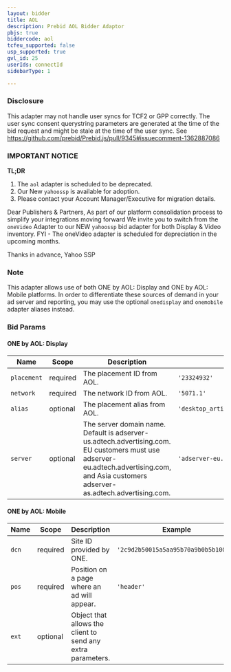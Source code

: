 ```yaml
---
layout: bidder
title: AOL
description: Prebid AOL Bidder Adaptor
pbjs: true
biddercode: aol
tcfeu_supported: false
usp_supported: true
gvl_id: 25
userIds: connectId
sidebarType: 1

---
```

### Disclosure

This adapter may not handle user syncs for TCF2 or GPP correctly. The user sync consent querystring parameters are generated at the time of the bid request and might be stale at the time of the user sync. See <https://github.com/prebid/Prebid.js/pull/9345#issuecomment-1362887086>

### IMPORTANT NOTICE

**TL;DR**

1. The `aol` adapter is scheduled to be deprecated.
2. Our New `yahoossp` is available for adoption.
3. Please contact your Account Manager/Executive for migration details.

Dear Publishers & Partners,
As part of our platform consolidation process to simplify your integrations moving forward
We invite you to switch from the `oneVideo` Adapter to our NEW `yahoossp` bid adapter for both Display & Video inventory.
FYI - The oneVideo adapter is scheduled for depreciation in the upcoming months.

Thanks in advance,
Yahoo SSP

### Note

This adapter allows use of both ONE by AOL: Display and ONE by AOL: Mobile platforms. In order to differentiate these sources of demand in your ad server and reporting, you may use the optional `onedisplay` and `onemobile` adapter aliases instead.

### Bid Params

#### ONE by AOL: Display


| Name        | Scope    | Description                                                                                                                                                                             | Example                                       | Type     |
|-------------|----------|-----------------------------------------------------------------------------------------------------------------------------------------------------------------------------------------|-----------------------------------------------|----------|
| `placement` | required | The placement ID from AOL.                                                                                                                                                              | `'23324932'`                                  | `string` |
| `network`   | required | The network ID from AOL.                                                                                                                                                                | `'5071.1'`                                    | `string` |
| `alias`     | optional | The placement alias from AOL.                                                                                                                                                           | `'desktop_articlepage_something_box_300_250'` | `string` |
| `server`    | optional | The server domain name. Default is adserver-us.adtech.advertising.com. EU customers must use adserver-eu.adtech.advertising.com, and Asia customers adserver-as.adtech.advertising.com. | `'adserver-eu.adtech.advertising.com'`        | `string` |

#### ONE by AOL: Mobile


| Name  | Scope    | Description                                                 | Example                              | Type     |
|-------|----------|-------------------------------------------------------------|--------------------------------------|----------|
| `dcn` | required | Site ID provided by ONE.                                    | `'2c9d2b50015a5aa95b70a9b0b5b10012'` | `string` |
| `pos` | required | Position on a page where an ad will appear.                 | `'header'`                           | `string` |
| `ext` | optional | Object that allows the client to send any extra parameters. |                                      | `object` |
